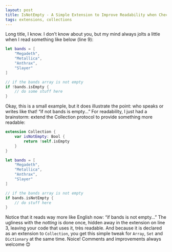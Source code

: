 ```yaml
---
layout: post
title: IsNotEmpty - A Simple Extension to Improve Readability when Checking the Count of Collections in Swift
tags: extensions, collections
---
```

Long title, I know.
I don’t know about you, but my mind always jolts a little when I read something like below (line 9):

```swift
let bands = [
    "Megadeth",
    "Metallica",
    "Anthrax",
    "Slayer"
]

// if the bands array is not empty
if !bands.isEmpty {
    // do some stuff here
}
```

Okay, this is a small example, but it does illustrate the point: who speaks or writes like that! “if not bands is empty…”
For readability, I just had a brainstorm: extend the Collection protocol to provide something more readable:

```swift
extension Collection {
    var isNotEmpty: Bool {
        return !self.isEmpty
    }
}

let bands = [
    "Megadeth",
    "Metallica",
    "Anthrax",
    "Slayer"
]

// if the bands array is not empty
if bands.isNotEmpty {
    // do stuff here
}
```

Notice that it reads way more like English now: “if bands is not empty…”
The ugliness with the *notting* is done once, hidden away in the extension on line 3, leaving your code that uses it, très readable.
And because it is declared as an extension to `Collection`, you get this simple tweak for `Array`, `Set` and `Dictionary` at the same time. Noice!
Comments and improvements always welcome 😊